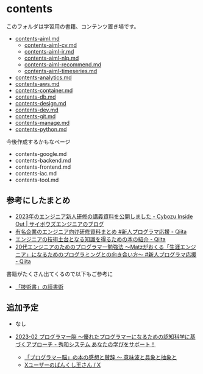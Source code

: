 # contents

このフォルダは学習用の書籍、コンテンツ置き場です。

- [contents-aiml.md](./contents-aiml.md)
    - [contents-aiml-cv.md](./contents-aiml-cv.md)
    - [contents-aiml-ir.md](./contents-aiml-ir.md)
    - [contents-aiml-nlp.md](./contents-aiml-nlp.md)
    - [contents-aiml-recommend.md](./contents-aiml-recommend.md)
    - [contents-aiml-timeseries.md](./contents-aiml-timeseries.md)
- [contents-analytics.md](./contents-analytics.md)
- [contents-aws.md](./contents-aws.md)
- [contents-container.md](./contents-container.md)
- [contents-db.md](./contents-db.md)
- [contents-design.md](./contents-design.md)
- [contents-dev.md](./contents-dev.md)
- [contents-git.md](./contents-git.md)
- [contents-manage.md](./contents-manage.md)
- [contents-python.md](./contents-python.md)

今後作成するかもなページ

- contents-google.md
- contents-backend.md
- contents-frontend.md
- contents-iac.md
- contents-tool.md

## 参考にしたまとめ

- [2023年のエンジニア新人研修の講義資料を公開しました - Cybozu Inside Out | サイボウズエンジニアのブログ](https://blog.cybozu.io/entry/2023/07/14/170000)
- [有名企業のエンジニア向け研修資料まとめ #新人プログラマ応援 - Qiita](https://qiita.com/KNR109/items/f3268b311e11d5b821c0)
- [エンジニアの技術土台となる知識を得るための本の紹介 - Qiita](https://qiita.com/newta/items/4dfbd7ecf86ef74e70dd)
- [20代エンジニアのためのプログラマー勉強法 ～Matzがおくる「生涯エンジニア」になるためのプログラミングとの向き合い方～ #新人プログラマ応援 - Qiita](https://qiita.com/miyashiiii/items/ec19a1b50308133e528e)

書籍がたくさん出てくるので以下もご参考に

- [「技術書」の読書術](https://www.amazon.co.jp/dp/4798171549)

## 追加予定

- なし

- [2023-02 プログラマー脳 ～優れたプログラマーになるための認知科学に基づくアプローチ - 秀和システム あなたの学びをサポート！](https://www.shuwasystem.co.jp/book/9784798068534.html)
    - [「プログラマー脳」の本の感想と賛辞 〜 意味波と具象と抽象と](https://zenn.dev/339/articles/83caa21b9ad736)
    - [Xユーザーのばんくし王さん / X](https://twitter.com/vaaaaanquish/status/1661237308505604097)